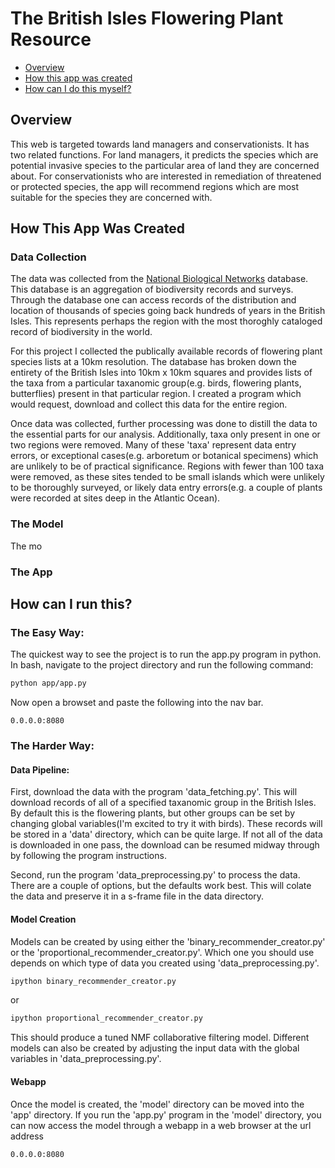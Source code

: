 # The British Isles Flowering Plant Resource

+ [Overview](#sepsis)
+ [How this app was created](#creation)
+ [How can I do this myself?](#howto)

## <a name="overview"></a>Overview

This web is targeted towards land managers and conservationists. It has two related functions. For land managers, it predicts the species which are potential invasive species to the particular area of land they are concerned about.  For conservationists who are interested in remediation of threatened or protected species, the app will recommend regions which are most suitable for the species they are concerned with.



## <a name="creation"></a>How This App Was Created

### Data Collection

The data was collected from the [National Biological Networks](https://data.nbn.org.uk/) database. This database is an aggregation of biodiversity records and surveys. Through the database one can access records of the distribution and location of thousands of species going back hundreds of years in the British Isles. This represents perhaps the region with the most thoroghly cataloged record of biodiversity in the world. 

For this project I collected the publically available records of flowering plant species lists at a 10km resolution. The database has broken down the entirety of the British Isles into 10km x 10km squares and provides lists of the taxa from a particular taxanomic group(e.g. birds, flowering plants, butterflies) present in that particular region. I created a program which would request, download and collect this data for the entire region.

Once data was collected, further processing was done to distill the data to the essential parts for our analysis. Additionally, taxa only present in one or two regions were removed. Many of these 'taxa' represent data entry errors, or exceptional cases(e.g. arboretum or botanical specimens) which are unlikely to be of practical significance. Regions with fewer than 100 taxa were removed, as these sites tended to be small islands which were unlikely to be thoroughly surveyed, or likely data entry errors(e.g. a couple of plants were recorded at sites deep in the Atlantic Ocean).

### The Model

The mo

### The App

## <a name="howto"></a>How can I run this?

### The Easy Way:

The quickest way to see the project is to run the app.py program in python. In bash, navigate to the project directory and run the following command:

```bash
python app/app.py
```


Now open a browset and paste the following into the nav bar.

```url
0.0.0.0:8080
```

### The Harder Way:
#### Data Pipeline:
First, download the data with the program 'data_fetching.py'. This will download records of all of a specified taxanomic group in the British Isles. By default this is the flowering plants, but other groups can be set by changing global variables(I'm excited to try it with birds). These records will be stored in a 'data' directory, which can be quite large. If not all of the data is downloaded in one pass, the download can be resumed midway through by following the program instructions.

Second, run the program 'data_preprocessing.py' to process the data. There are a couple of options, but the defaults work best. This will colate the data and preserve it in a s-frame file in the data directory.

#### Model Creation
Models can be created by using either the 'binary_recommender_creator.py' or the 'proportional_recommender_creator.py'. Which one you should use depends on which type of data you created using 'data_preprocessing.py'. 

```bash
ipython binary_recommender_creator.py
```
or

```bash
ipython proportional_recommender_creator.py
```

This should produce a tuned NMF collaborative filtering model. Different models can also be created by adjusting the input data with the global variables in 'data_preprocessing.py'. 


#### Webapp
Once the model is created, the 'model' directory can be moved into the 'app' directory. If you run the 'app.py' program in the 'model' directory, you can now access the model through a webapp in a web browser at the url address 

```bash
0.0.0.0:8080
```
